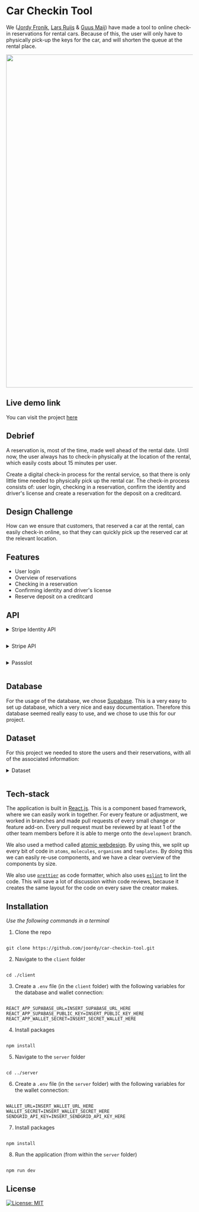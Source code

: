 # Car Checkin Tool

We ([Jordy Fronik](https://github.com/joordy), [Lars Ruijs](https://github.com/lars-ruijs) & [Guus Maij](https://github.com/tsjuusmei)) have made a tool to online check-in reservations for rental cars. Because of this, the user will only have to physically pick-up the keys for the car, and will shorten the queue at the rental place.

<p align="center">
  <img src="https://user-images.githubusercontent.com/55750107/120201781-1ada6c00-c226-11eb-803c-5cbe6fd6b6ff.png" width="900px">
</p>

## Live demo link

You can visit the project [here](https://europcar.netlify.app/)

## Debrief

A reservation is, most of the time, made well ahead of the rental date. Until now, the user always has to check-in physically at the location of the rental, which easily costs about 15 minutes per user.

Create a digital check-in process for the rental service, so that there is only little time needed to physically pick up the rental car. The check-in process consists of: user login, checking in a reservation, confirm the identity and driver's license and create a reservation for the deposit on a creditcard.

## Design Challenge

How can we ensure that customers, that reserved a car at the rental, can easily check-in online, so that they can quickly pick up the reserved car at the relevant location.

## Features

- User login
- Overview of reservations
- Checking in a reservation
- Confirming identity and driver's license
- Reserve deposit on a creditcard

## API

<details style="margin: 1em 0;">
  <summary style="margin: 1em 0;">Stripe Identity API</summary>

To confirm the identity and driver's license of the user(s), we use [Stripe Identity API](https://stripe.com/docs/identity). This service easily can easily the identity and driver's license for us.

</details>

<details style="margin: 1em 0;">
  <summary style="margin: 1em 0;">Stripe API</summary>

To assure the reserve deposit on a creditcard, we use [Stripe API](https://stripe.com/docs/api).

</details>

<details style="margin: 1em 0;">
  <summary style="margin: 1em 0;">Passslot</summary>

To add a checked-in reservation to a user's Wallet, we use [Passslot](https://www.passslot.com/developer/api/resources).

</details>

## Database

For the usage of the database, we chose [Supabase](https://supabase.io/). This is a very easy to set up database, which a very nice and easy documentation. Therefore this database seemed really easy to use, and we chose to use this for our project.

## Dataset

For this project we needed to store the users and their reservations, with all of the associated information:

<details style="margin: 1em 0;">
  <summary style="margin: 1em 0;">Dataset</summary>
  
  ```js
user[0]: {
  "firstName": String,
  "lastName": String,
  "email": String,
  "password": String,
  "phone": String,
  "birthDate": Date,
  "userID": String,
  "reservations": [
    {
      "reservationID": String,
      "checkedIn": Boolean,
      "pickUpLocation": String,
      "pickUpDate": Date,
      "pickUpTime": Time,
      "handInDate": Date,
  "handInLocation": String,
  "handInTime": Time,
  "class": String,
  "rentPrice": Number,
  "extraDriver": Number,
  "lowerOwnRisk": Boolean,
  "otherInfo": {
    "ownRisk": Number,
    "deposit": Number,
    "freeKM": Number,
    "priceExtraKM": Number
  },
  "orderDetails": Boolean,
  "verified": {
    "choice": Boolean,
    "id": Boolean,
    "image": Boolean
  },
  "paidDeposit": {
    "choice": Boolean,
    "paid": Boolean
  },
  "wallet": {
    "choice": Boolean,
    "paid": Boolean
  },
  "qrCode": String,
  "walletSerialNumber": String
  },
],
user[1]: {
...
}

```

</details>

## Tech-stack

The application is built in [React.js](https://reactjs.org/). This is a component based framework, where we can easily work in together.
For every feature or adjustment, we worked in branches and made pull requests of every small change or feature add-on. Every pull request must be reviewed by at least 1 of the other team members before it is able to merge onto the `development` branch.

We also used a method called [atomic webdesign](https://github.com/danilowoz/react-atomic-design). By using this, we split up every bit of code in `atoms`, `molecules`, `organisms` and `templates`. By doing this we can easily re-use components, and we have a clear overview of the components by size.

We also use [`prettier`](https://prettier.io/) as code formatter, which also uses [`eslint`](https://eslint.org/) to lint the code. This will save a lot of discussion within code reviews, because it creates the same layout for the code on every save the creator makes.

## Installation

*Use the following commands in a terminal*

1. Clone the repo

```

git clone https://github.com/joordy/car-checkin-tool.git

```

2. Navigate to the `client` folder

```

cd ./client

```

3. Create a `.env` file (in the `client` folder) with the following variables for the database and wallet connection:

```

REACT_APP_SUPABASE_URL=INSERT_SUPABASE_URL_HERE
REACT_APP_SUPABASE_PUBLIC_KEY=INSERT_PUBLIC_KEY_HERE
REACT_APP_WALLET_SECRET=INSERT_SECRET_WALLET_HERE

```

4. Install packages

```

npm install

```

5. Navigate to the `server` folder

```

cd ../server

```

6. Create a `.env` file (in the `server` folder) with the following variables for the wallet connection:

```

WALLET_URL=INSERT_WALLET_URL_HERE
WALLET_SECRET=INSERT_WALLET_SECRET_HERE
SENDGRID_API_KEY=INSERT_SENDGRID_API_KEY_HERE

```

7. Install packages

```

npm install

```

8. Run the application (from within the `server` folder)

```

npm run dev

```

## License

[![License: MIT](https://img.shields.io/badge/License-MIT-yellow.svg)](https://opensource.org/licenses/MIT)
```

